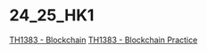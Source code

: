 # 24_25_HK1
[TH1383 - Blockchain](blockchain/overview.md)
[TH1383 - Blockchain Practice](blockchain/practice/practice1.md)